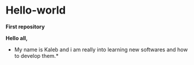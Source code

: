 # Hello-world
**First repository**

**Hello all,**

* My name is Kaleb and i am really into learning new softwares and how to develop them.*
